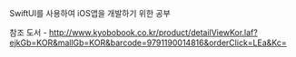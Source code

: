 SwiftUI를 사용하여 iOS앱을 개발하기 위한 공부


참조 도서 - http://www.kyobobook.co.kr/product/detailViewKor.laf?ejkGb=KOR&mallGb=KOR&barcode=9791190014816&orderClick=LEa&Kc=
